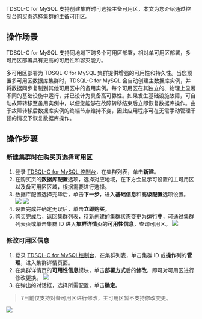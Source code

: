 TDSQL-C for MySQL 支持创建集群时可选择主备可用区，本文为您介绍通过控制台购买页选择集群的主备可用区。

## 操作场景
TDSQL-C for MySQL 支持同地域下跨多个可用区部署，相对单可用区部署，多可用区部署具有更高的可用性和容灾能力。

多可用区部署为 TDSQL-C for MySQL 集群提供增强的可用性和持久性。当您预置多可用区数据库集群时，TDSQL-C for MySQL 会自动创建主数据库实例，并将数据同步复制到其他可用区中的备用实例。每个可用区在其独立的、物理上显著不同的基础设施中运行，并已设计为具备高可靠性。如果发生基础设施故障，可自动故障转移至备用实例中，以便您能够在故障转移结束后立即恢复数据库操作。由于故障转移后数据库实例的终端节点维持不变，因此应用程序可在无需手动管理干预的情况下恢复数据库操作。

## 操作步骤
### 新建集群时在购买页选择可用区
1. 登录 [TDSQL-C for MySQL 控制台](https://console.cloud.tencent.com/cynosdb)，在集群列表，单击**新建**。
2. 在购买页的**数据库配置**选项，选择对应地域，在下方会显示可设置的主可用区以及备可用区区域，根据需要进行选择。
3. 数据库配置选择完毕后，单击**下一步**，进入**基础信息**和**高级配置**选项设置。
![](https://qcloudimg.tencent-cloud.cn/raw/36453ce6197deb765c1d6a0e679062d4.png)
![](https://qcloudimg.tencent-cloud.cn/raw/637a0630198bcc229734cfc0ae671d22.png)
5. 设置完成并确定无误后，单击**立即购买**。
6. 购买完成后，返回集群列表，待新创建的集群状态变更为**运行中**，可通过集群列表页或单击集群 ID 进入**集群详情**页的**可用性信息**，查询可用区。
![](https://qcloudimg.tencent-cloud.cn/raw/26d4e07f06dcf6d6b3a49304f71f591e.png)

### 修改可用区信息
1. 登录 [TDSQL-C for MySQL控制台](https://console.cloud.tencent.com/cynosdb)，在集群列表，单击集群 ID 或**操作**列的**管理**，进入集群详情页面。
2. 在集群详情页的**可用性信息**模块，单击**部署方式**后的**修改**，即可对可用区进行修改更换。
![](https://qcloudimg.tencent-cloud.cn/raw/79f49550e2d73da999e8e6f9d6b36367.png)
3. 在弹出的对话框，选择所需配置，单击**确定**。
>?目前仅支持对备可用区进行修改，主可用区暂不支持修改变更。
>
![](https://qcloudimg.tencent-cloud.cn/raw/1084c5b012f1559c7b306a81d0c18697.png)


